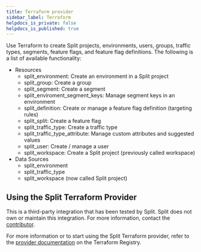 ```yaml
---
title: Terraform provider
sidebar_label: Terraform
helpdocs_is_private: false
helpdocs_is_published: true
---
```


<p>
  <button hidden style={{borderRadius:'8px', border:'1px', fontFamily:'Courier New', fontWeight:'800', textAlign:'left'}}> help.split.io link: https://help.split.io/hc/en-us/articles/6191463919885-Terraform-provider </button>
</p>

Use Terraform to create Split projects, environments, users, groups, traffic types, segments, feature flags, and feature flag definitions. The following is a list of available functionality:

* Resources
  * split_environment: Create an environment in a Split project
  * split_group: Create a group
  * split_segment: Create a segment
  * split_enviroment_segment_keys: Manage segment keys in an environment
  * split_definition: Create or manage a feature flag definition (targeting rules)
  * split_split: Create a feature flag
  * split_traffic_type: Create a traffic type
  * split_traffic_type_attribute: Manage custom attributes and suggested values
  * split_user: Create / manage a user
  * split_workspace: Create a Split project (previously called workspace)
* Data Sources
  * split_environment
  * split_traffic_type
  * split_workspace (now called Split project)

## Using the Split Terraform Provider

This is a third-party integration that has been tested by Split. Split does not own or maintain this integration. For more information, contact the [contributor](https://github.com/davidji99/terraform-provider-split/issues).

For more information or to start using the Split Terraform provider, refer to the [provider documentation](https://registry.terraform.io/providers/davidji99/split/latest/docs) on the Terraform Registry.
